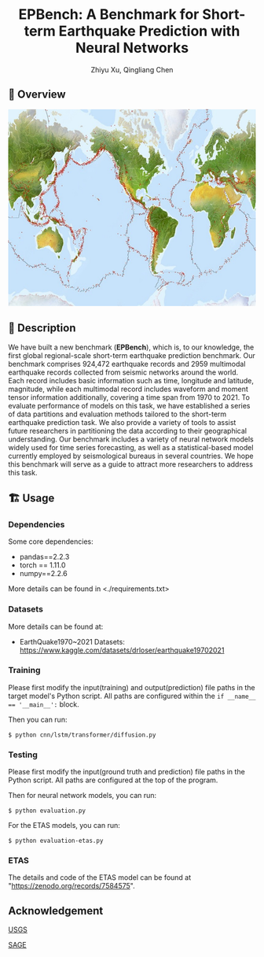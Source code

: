 <div align="center">

<h1>EPBench: A Benchmark for Short-term Earthquake
Prediction with Neural Networks </h1>

Zhiyu Xu,
Qingliang Chen

</div>

## 🚀 Overview
<div align="center">
<img width="660" height="400" alt="image" src="figs/distribute.png">
</div>

## 📖 Description

We have built a new benchmark (**EPBench**), which is, to our knowledge, the first global regional-scale short-term earthquake prediction benchmark. Our benchmark comprises 924,472 earthquake records and 2959 multimodal earthquake records collected from seismic networks around the world. Each record includes basic information such as time, longitude and latitude, magnitude, while each multimodal record includes waveform and moment tensor information additionally, covering a time span from 1970 to 2021. To evaluate  performance of models on this task, we have established a series of data partitions and evaluation methods tailored to the short-term earthquake prediction task. We also provide a variety of tools to assist future researchers in partitioning the data according to their  geographical understanding. Our benchmark includes a variety of neural network models widely used for time series forecasting, as well as a statistical-based model currently employed by seismological bureaus in several countries. We hope this benchmark will serve as a guide to attract more researchers to address this task.


## 🏗️ Usage

### Dependencies

Some core dependencies:

- pandas==2.2.3
- torch == 1.11.0
- numpy==2.2.6

More details can be found in <./requirements.txt>

### Datasets

More details can be found at:
- EarthQuake1970~2021 Datasets: <https://www.kaggle.com/datasets/drloser/earthquake19702021>
  

### Training

Please first modify the input(training) and output(prediction) file paths in the target model's Python script. All paths are configured within the ```if __name__ == '__main__':``` block.

Then you can run:

```shell
$ python cnn/lstm/transformer/diffusion.py

```
### Testing
Please first modify the input(ground truth and prediction) file paths in the Python script. All paths are configured at the top of the program.

Then for neural network models, you can run:

```shell
$ python evaluation.py
```
For the ETAS models, you can run:

```shell
$ python evaluation-etas.py
```
### ETAS
The details and code of the ETAS model can be found at "https://zenodo.org/records/7584575".

## Acknowledgement
[USGS](https://www.usgs.gov)

[SAGE](https://ds.iris.edu/ds/)
